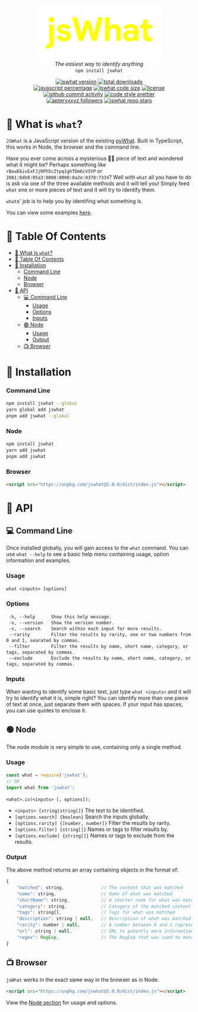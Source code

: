 <p align="center">
    <img alt="jsWhat" src=".github/logo.png"><br>
    <i>The easiest way to identify anything</i><br>
    <code>npm install jswhat</code>
</p>

<p align="center">
    <a href="https://github.com/apteryxxyz/jswhat/"><img alt="jswhat version" src="https://img.shields.io/badge/version-2.0.0-red"></a>
    <a href="https://npmjs.com/package/jswhat"><img alt="total downloads" src="https://img.shields.io/npm/dt/jswhat"></a>
    <br>
    <a href="https://github.com/apteryxxyz/jswhat/"><img alt="javascript percentage" src="https://img.shields.io/github/languages/top/apteryxxyz/jswhat"></a>
    <a href="https://bundlephobia.com/package/jswhat"><img alt="jswhat code size" src="https://img.shields.io/bundlephobia/minzip/jswhat?label=code%20size"></a>
    <a href="https://github.com/apteryxxyz/jswhat/blob/main/LICENSE"><img alt="license" src="https://img.shields.io/npm/l/jswhat"></a>
    <br>
    <a href="https://github.com/apteryxxyz/jswhat/"><img alt="github commit activity" src="https://img.shields.io/github/commit-activity/m/apteryxxyz/jswhat"></a>
    <a href="https://prettier.io/"><img alt="code style prettier" src="https://img.shields.io/badge/code_style-prettier-ff69b4"></a>
    <br>
    <a href="https://github.com/apteryxxyz"><img alt="apteryxxyz followers" src="https://img.shields.io/github/followers/apteryxxyz?style=social"></a>
    <a href="https://github.com/apteryxxyz/jswhat"><img alt="jswhat repo stars" src="https://img.shields.io/github/stars/apteryxxyz/jswhat?style=social"></a>
</p>

# 🤔 What is `what`?

`JSWhat` is a JavaScript version of the existing [pyWhat](https://github.com/bee-san/pywhat). Built in TypeScript, this works in Node, the browser and the command line.

Have you ever come across a mysterious 🧙‍♂️ piece of text and wondered what it might be? Perhaps something like `rBxwE6ivExFJjRPh5cZtpq1ghTDm6cV5YP` or `2001:0db8:85a3:0000:0000:8a2e:0370:7334`?
Well with `what` all you have to do is ask via one of the three available methods and it will tell you! Simply feed `what` one or more pieces of text and it will try to identify them.

`what`s' job is to help you by identifing what something is.

You can view some examples [here](https://github.com/apteryxxyz/jswhat/tree/main/examples).

# 🏓 Table Of Contents

- [🤔 What is `what`?](#-what-is-what)
- [🏓 Table Of Contents](#-table-of-contents)
- [📩 Installation](#-installation)
    - [Command Line](#command-line)
    - [Node](#node)
    - [Browser](#browser)
- [🍕 API](#-api)
  - [💻 Command Line](#-command-line)
    - [Usage](#usage)
    - [Options](#options)
    - [Inputs](#inputs)
  - [🟢 Node](#-node)
    - [Usage](#usage-1)
    - [Output](#output)
  - [📺 Browser](#-browser)

# 📩 Installation

### Command Line

```bash
npm install jswhat --global
yarn global add jswhat
pnpm add jswhat --global
```

### Node

```bash
npm install jswhat
yarn add jswhat
pnpm add jswhat
```

### Browser

```html
<script src="https://unpkg.com/jswhat@2.0.0/dist/index.js"></script>
```

# 🍕 API

## 💻 Command Line

Once installed globally, you will gain access to the `what` command. You can use `what --help` to see a basic help menu containing usage, option information and examples.

### Usage

`what <inputs> [options]`

### Options

```
 -h, --help      Show this help message.
 -v, --version   Show the version number.
 -s, --search    Search within each input for more results.
 --rarity        Filter the results by rarity, one or two numbers from 0 and 1, searated by commas.
 --filter        Filter the results by name, short name, category, or tags, separated by commas.
 --exclude       Exclude the results by name, short name, category, or tags, separated by commas.
```

### Inputs

When wanting to identify some basic text, just type `what <inputs>` and it will try to identify what it is, simple right? You can identify more than one piece of text at once, just separate them with spaces. If your input has spaces, you can use quotes to enclose it.

## 🟢 Node

The node module is very simple to use, containing only a single method.

### Usage

```ts
const what = require('jswhat');
// OR
import what from 'jswhat';
```

`<what>.is(<inputs> [, options]);`

- `<inputs> {string|string[]}` The text to be identified.
- `[options.search] {boolean}` Search the inputs globally.
- `[options.rarity] {[number, number]}` Filter the results by rarity.
- `[options.filter] {string[]}` Names or tags to filter results by.
- `[options.exclude] {string[]}` Names or tags to exclude from the results.

### Output

The above method returns an array containing objects in the format of:

```js
{
    "matched": string,              // The content that was matched
    "name": string,                 // Name of what was matched
    "shortName": string,            // A shorter name for what was matched
    "category": string,             // Category of the matched content
    "tags": string[],               // Tags for what was matched
    "description": string | null,   // Description of what was matched
    "rarity": number | null,        // A number between 0 and 1 representing the rarity
    "url": string | null,           // URL to potently more information
    "regex": RegExp,                // The RegExp that was used to match this
}
```

## 📺 Browser

`jsWhat` works in the exact same way in the browser as in Node.

```html
<script src="https://unpkg.com/jswhat@2.0.0/dist/index.js"></script>
```

View the [Node section](#-node) for usage and options.